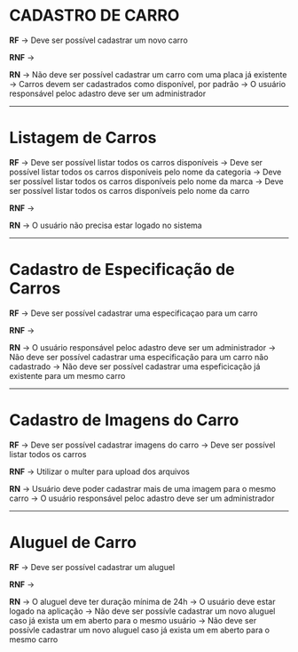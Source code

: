 # CADASTRO DE CARRO

**RF**
-> Deve ser possível cadastrar um novo carro 

**RNF**
->

**RN** 
-> Não deve ser possível cadastrar um carro com uma placa já existente
-> Carros devem ser cadastrados como disponível, por padrão
-> O usuário responsável peloc adastro deve ser um administrador

---

# Listagem de Carros

**RF**
-> Deve ser possível listar todos os carros disponíveis
-> Deve ser possível listar todos os carros disponíveis pelo nome da categoria
-> Deve ser possível listar todos os carros disponíveis pelo nome da marca
-> Deve ser possível listar todos os carros disponíveis pelo nome da carro

**RNF**
-> 

**RN**
-> O usuário não precisa estar logado no sistema

---

# Cadastro de Especificação de Carros

**RF**
-> Deve ser possível cadastrar uma especificaçao para um carro

**RNF**
->

**RN**
-> O usuário responsável peloc adastro deve ser um administrador
-> Não deve ser possível cadastrar uma especificação para um carro não cadastrado
-> Não deve ser possível cadastrar uma espeficicação já existente para um mesmo carro

---

# Cadastro de Imagens do Carro

**RF**
-> Deve ser possível cadastrar imagens do carro
-> Deve ser possível listar todos os carros

**RNF**
-> Utilizar o multer para upload dos arquivos

**RN**
-> Usuário deve poder cadastrar mais de uma imagem para o mesmo carro
-> O usuário responsável peloc adastro deve ser um administrador

---

# Aluguel de Carro

**RF**
-> Deve ser possível cadastrar um aluguel

**RNF**
-> 

**RN**
-> O aluguel deve ter duração mínima de 24h
-> O usuário deve estar logado na aplicação
-> Não deve ser possívle cadastrar um novo aluguel caso já exista um em aberto para o mesmo usuário
-> Não deve ser possívle cadastrar um novo aluguel caso já exista um em aberto para o mesmo carro